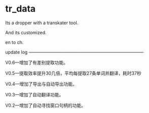 # tr_data

Its a dropper with a transkater tool.

And its customized.

en to ch.

update log
——————————————————————————

V0.6—增加了有差别提取功能。

V0.5—提取效率提升30几倍，平均每提取27条单词并翻译，耗时37秒

V0.4—增加了导出与自动导出功能。

V0.3—增加了自动翻译功能。

V0.2—增加了自动寻找窗口句柄的功能。
